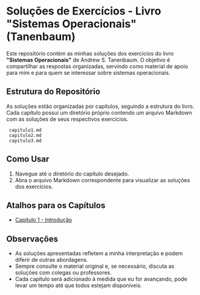 # Soluções de Exercícios - Livro "Sistemas Operacionais" (Tanenbaum)

Este repositório contém as minhas soluções dos exercícios do livro **"Sistemas Operacionais"** de Andrew S. Tanenbaum. O objetivo é compartilhar as respostas organizadas, servindo como material de apoio para mim e para quem se interessar sobre sistemas operacionais.

## Estrutura do Repositório

As soluções estão organizadas por capítulos, seguindo a estrutura do livro. Cada capítulo possui um diretório próprio contendo um arquivo Markdown com as soluções de seus respectivos exercícios.

```
 capitulo1.md
 capitulo2.md
 capitulo3.md
```

## Como Usar

1. Navegue até o diretório do capítulo desejado.
2. Abra o arquivo Markdown correspondente para visualizar as soluções dos exercícios.

## Atalhos para os Capítulos

- [Capítulo 1 - Introdução](capitulo1.md)

## Observações

- As soluções apresentadas refletem a minha interpretação e podem diferir de outras abordagens.
- Sempre consulte o material original e, se necessário, discuta as soluções com colegas ou professores.
- Cada capítulo será adicionado à medida que eu for avançando, pode levar um tempo até que todos estejam disponíveis.
